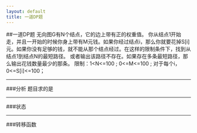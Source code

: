 ```yaml
---
layout: default
title: 一道DP题
---
```

##一道DP题
无向图G有N个结点，它的边上带有正的权重值。
你从结点1开始走，并且一开始的时候你身上带有M元钱。如果你经过结点i，那么你就要花掉S[i]元。如果你没有足够的钱，就不能从那个结点经过。在这样的限制条件下，找到从结点1到结点N的最短路径。 或者输出该路径不存在。如果存在多条最短路径，那么输出花钱数量最少的那条。 限制：1<N<=100 ; 0<=M<=100 ; 对于每个i，0<=S[i]<=100；

---
###分析
题目求的是

---
###状态


---
###转移函数